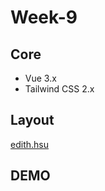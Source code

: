 # Week-9

## Core

- Vue 3.x
- Tailwind CSS 2.x

## Layout

[edith.hsu](https://z7x2c0v0b8.github.io/the_f2e_2nd/notebook.html#artboard1)

## DEMO
